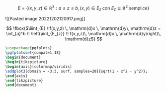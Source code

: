$$ E = \{(x,y,z) \in \mathbb{R}^3 : a \leq z \leq b, (x,y) \in E_{z} \text{ con } E_{z} \subseteq \mathbb{R}^2 \text{ semplice}\} $$

![[Pasted image 20221202120917.png]]

$$ \fbox{$\iiint_{E} \!f(x,y,z) \, \mathrm{d}x \, \mathrm{d}y\, \mathrm{d}z = \int_{a}^b \! \left(\iint_{E_{z}} \! f(x,y,z)\, \mathrm{d}x \, \mathrm{d}y\right)\, \mathrm{d}z$} $$

```tikz
\usepackage{pgfplots}
\pgfplotsset{compat=1.18}
\begin{document}
\begin{tikzpicture}
\begin{axis}[colormap/viridis]
\addplot3[domain = -3:3, surf, samples=20]{sqrt(1 - x^2 - y^2)};
\end{axis}
\end{tikzpicture}
\end{document}
```